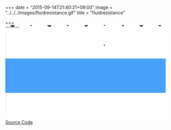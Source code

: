 +++
date = "2015-09-14T21:40:21+09:00"
image = "../../../images/fluidresistance.gif"
title = "fluidresistance"

+++
![](../../../images/fluidresistance.gif)  
[Source Code](https://github.com/nomi1126/processing_work/tree/master/2015_05_24_fluidresistance/fluidresistance)
